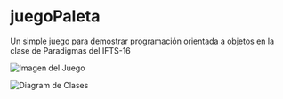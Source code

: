 # juegoPaleta
Un simple juego para demostrar programación orientada a objetos en la clase de Paradigmas del IFTS-16

![Imagen del Juego](https://github.com/jpconver/juegoPaleta/blob/master/doc/juego.png)

![Diagram de Clases](https://github.com/jpconver/juegoPaleta/blob/master/doc/diagramaClases.png)

